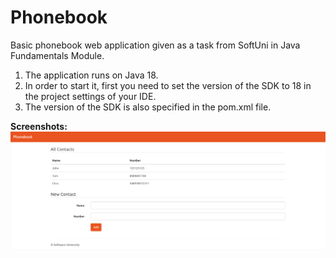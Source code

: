 # Phonebook

Basic phonebook web application given as a task from SoftUni in Java Fundamentals Module.</br>


1. The application runs on Java 18.
2. In order to start it, first you need to set the version of the SDK to 18 in the project settings of your IDE.</br>
3. The version of the SDK is also specified in the pom.xml file.</br>

**Screenshots:**
![screenshot](https://github.com/NMKrastev/phonebook/blob/dev/screenshots/Phonebook.png?raw=true "phonebook")